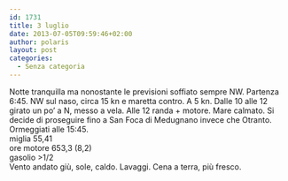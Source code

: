 ```yaml
---
id: 1731
title: 3 luglio
date: 2013-07-05T09:59:46+02:00
author: polaris
layout: post
categories:
  - Senza categoria
---
```

Notte tranquilla ma nonostante le previsioni soffiato sempre NW. Partenza 6:45. NW sul naso, circa 15 kn e maretta contro. A 5 kn. Dalle 10 alle 12 girato un po&#8217; a N, messo a vela. Alle 12 randa + motore. Mare calmato. Si decide di proseguire fino a San Foca di Medugnano invece che Otranto. Ormeggiati alle 15:45.  
miglia 55,41  
ore motore 653,3 (8,2)  
gasolio >1/2  
Vento andato giù, sole, caldo. Lavaggi. Cena a terra, più fresco.